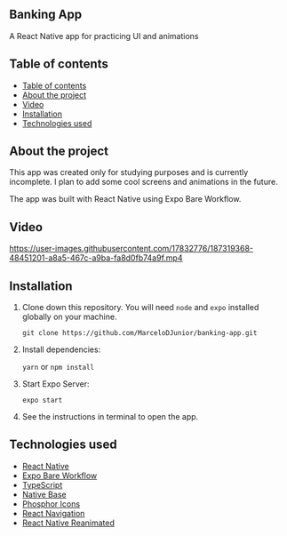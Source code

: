 ## Banking App

A React Native app for practicing UI and animations

## Table of contents

- [Table of contents](#table-of-contents)
- [About the project](#about-the-project)
- [Video](#video)
- [Installation](#installation)
- [Technologies used](#technologies-used)

## About the project

This app was created only for studying purposes and is currently incomplete. I plan to add some cool screens and animations in the future.

The app was built with React Native using Expo Bare Workflow.

## Video

https://user-images.githubusercontent.com/17832776/187319368-48451201-a8a5-467c-a9ba-fa8d0fb74a9f.mp4


## Installation

1. Clone down this repository. You will need `node` and `expo` installed globally on your machine.

   `git clone https://github.com/MarceloDJunior/banking-app.git`

2. Install dependencies:

   `yarn` or `npm install`

3. Start Expo Server:

   `expo start`

4. See the instructions in terminal to open the app.

## Technologies used

- [React Native](https://reactnative.dev)
- [Expo Bare Workflow](https://expo.dev)
- [TypeScript](https://www.typescriptlang.org)
- [Native Base](https://nativebase.io)
- [Phosphor Icons](https://phosphoricons.com)
- [React Navigation](https://reactnavigation.org)
- [React Native Reanimated](https://docs.swmansion.com/react-native-reanimated)
